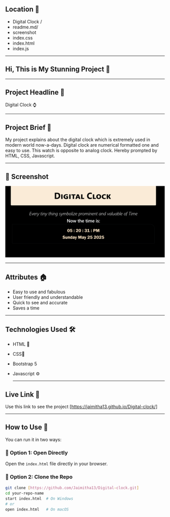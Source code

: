 ## Location 📍
- Digital Clock /
- readme.md/
- screenshot
- index.css
- index.html
- index.js
---

## Hi, This is My Stunning Project 💫

---
## Project Headline 🌺
Digital Clock ⌚️

---

## Project Brief 📝
My project explains about the digital clock which is extremely used in modern world now-a-days. Digital clock are numerical formatted one and easy to use. This watch is opposite to analog clock.
Hereby prompted by HTML, CSS, Javascript.

---


## 📸 Screenshot
![image alt](https://github.com/Jaimitha13/Digital-clock/blob/e3b2c456cc7ab6f09ab1b22ff4dd4f93f2d11927/Screenshot%202025-05-25%20172037.png)


---
## Attributes 🏠
- Easy to use and fabulous
- User friendly and understandable
- Quick to see and accurate
- Saves a time
- ---



## Technologies Used 🛠️
- HTML 🎨
- CSS🎨
- Bootstrap 5
- Javascript  ⚙️

  ---

## Live Link  🚀 
  Use this link to see the project [https://jaimitha13.github.io/Digital-clock/]

---

##  How to Use 📁

You can run it in two ways:

### 📌 Option 1: Open Directly
Open the `index.html` file directly in your browser.

### 📌 Option 2: Clone the Repo

```bash
git clone [https://github.com/Jaimitha13/Digital-clock.git]
cd your-repo-name
start index.html  # On Windows
# or
open index.html   # On macOS
